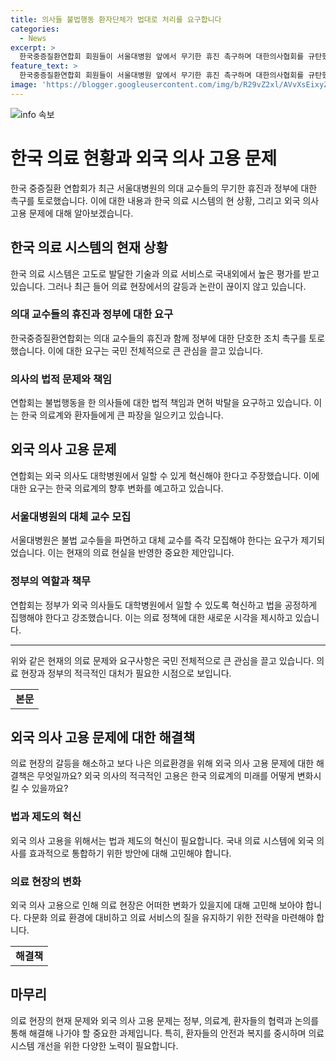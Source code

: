 ```yaml
---
title: 의사들 불법행동 환자단체가 법대로 처리를 요구합니다
categories:
  - News
excerpt: >
  한국중증질환연합회 회원들이 서울대병원 앞에서 무기한 휴진 촉구하며 대한의사협회를 규탄했다. 불법행동 교수들은 면허박탈을 요구하고, 정부는 외국 의사의 대학병원 근무 혁신과 불법 의대 교수 파면을 촉구했다. 연합회는 국민 안전과 의료윤리를 강조하며 정부와 국민이 의사 특권을 우습게 여기지 말라고 주장했다. 그들은 의료시장을 개방하여 외국 의사도 근무할 수 있게 하고, 현재의 상황에서 법을 정확히 집행해야 한다고 덧붙였다.
feature_text: >
  한국중증질환연합회 회원들이 서울대병원 앞에서 무기한 휴진 촉구하며 대한의사협회를 규탄했다. 불법행동 교수들은 면허박탈을 요구하고, 정부는 외국 의사의 대학병원 근무 혁신과 불법 의대 교수 파면을 촉구했다. 연합회는 국민 안전과 의료윤리를 강조하며 정부와 국민이 의사 특권을 우습게 여기지 말라고 주장했다. 그들은 의료시장을 개방하여 외국 의사도 근무할 수 있게 하고, 현재의 상황에서 법을 정확히 집행해야 한다고 덧붙였다.
image: 'https://blogger.googleusercontent.com/img/b/R29vZ2xl/AVvXsEixyZcFfHzMRdzZMjFBmAUKJYCLCGyLL1o632UiGVXcaFdKo_bkvkuCioo0uUKlGfBVcT3P84aROyZIXSBEx3Aw5nCQ3pTgDom1WDC4m8eifvWiAmWEEVb4x6G_l8C0QH225ldMjyaFvpxGEBGNO37VmDTDMHGhJPq73UglMfDca1-0aw/s1600/blogspot.png'
---
```


<p><img src="https://blogger.googleusercontent.com/img/b/R29vZ2xl/AVvXsEixyZcFfHzMRdzZMjFBmAUKJYCLCGyLL1o632UiGVXcaFdKo_bkvkuCioo0uUKlGfBVcT3P84aROyZIXSBEx3Aw5nCQ3pTgDom1WDC4m8eifvWiAmWEEVb4x6G_l8C0QH225ldMjyaFvpxGEBGNO37VmDTDMHGhJPq73UglMfDca1-0aw/s1600/blogspot.png" alt="info 속보" /></p>

<h1>한국 의료 현황과 외국 의사 고용 문제</h1>

<p data-ke-size="size16">한국 중증질환 연합회가 최근 서울대병원의 의대 교수들의 무기한 휴진과 정부에 대한 촉구를 토로했습니다. 이에 대한 내용과 한국 의료 시스템의 현 상황, 그리고 외국 의사 고용 문제에 대해 알아보겠습니다.</p>

<h2>한국 의료 시스템의 현재 상황</h2>

<p data-ke-size="size16">한국 의료 시스템은 고도로 발달한 기술과 의료 서비스로 국내외에서 높은 평가를 받고 있습니다. 그러나 최근 들어 의료 현장에서의 갈등과 논란이 끊이지 않고 있습니다.</p>

<h3>의대 교수들의 휴진과 정부에 대한 요구</h3>

<p data-ke-size="size16">한국중증질환연합회는 의대 교수들의 휴진과 함께 정부에 대한 단호한 조치 촉구를 토로했습니다. 이에 대한 요구는 국민 전체적으로 큰 관심을 끌고 있습니다.</p>

<h3>의사의 법적 문제와 책임</h3>

<p data-ke-size="size16">연합회는 불법행동을 한 의사들에 대한 법적 책임과 면허 박탈을 요구하고 있습니다. 이는 한국 의료계와 환자들에게 큰 파장을 일으키고 있습니다.</p>

<h2>외국 의사 고용 문제</h2>

<p data-ke-size="size16">연합회는 외국 의사도 대학병원에서 일할 수 있게 혁신해야 한다고 주장했습니다. 이에 대한 요구는 한국 의료계의 향후 변화를 예고하고 있습니다.</p>

<h3>서울대병원의 대체 교수 모집</h3>

<p data-ke-size="size16">서울대병원은 불법 교수들을 파면하고 대체 교수를 즉각 모집해야 한다는 요구가 제기되었습니다. 이는 현재의 의료 현실을 반영한 중요한 제안입니다.</p>

<h3>정부의 역할과 책무</h3>

<p data-ke-size="size16">연합회는 정부가 외국 의사들도 대학병원에서 일할 수 있도록 혁신하고 법을 공정하게 집행해야 한다고 강조했습니다. 이는 의료 정책에 대한 새로운 시각을 제시하고 있습니다.</p>

<hr>

<p data-ke-size="size16">위와 같은 현재의 의료 문제와 요구사항은 국민 전체적으로 큰 관심을 끌고 있습니다. 의료 현장과 정부의 적극적인 대처가 필요한 시점으로 보입니다.</p>

<table>
    <tbody>
        <tr>
            <td style="text-align: center; height: 17px;"><b>본문</b></td>
        </tr>
    </tbody>
</table>

<h2>외국 의사 고용 문제에 대한 해결책</h2>

<p data-ke-size="size16">의료 현장의 갈등을 해소하고 보다 나은 의료환경을 위해 외국 의사 고용 문제에 대한 해결책은 무엇일까요? 외국 의사의 적극적인 고용은 한국 의료계의 미래를 어떻게 변화시킬 수 있을까요?</p>

<h3>법과 제도의 혁신</h3>

<p data-ke-size="size16">외국 의사 고용을 위해서는 법과 제도의 혁신이 필요합니다. 국내 의료 시스템에 외국 의사를 효과적으로 통합하기 위한 방안에 대해 고민해야 합니다.</p>

<h3>의료 현장의 변화</h3>

<p data-ke-size="size16">외국 의사 고용으로 인해 의료 현장은 어떠한 변화가 있을지에 대해 고민해 보아야 합니다. 다문화 의료 환경에 대비하고 의료 서비스의 질을 유지하기 위한 전략을 마련해야 합니다.</p>

<table>
    <tbody>
        <tr>
            <td style="text-align: center; height: 17px;"><b>해결책</b></td>
        </tr>
    </tbody>
</table>

<h2>마무리</h2>

<p data-ke-size="size16">의료 현장의 현재 문제와 외국 의사 고용 문제는 정부, 의료계, 환자들의 협력과 논의를 통해 해결해 나가야 할 중요한 과제입니다. 특히, 환자들의 안전과 복지를 중시하며 의료시스템 개선을 위한 다양한 노력이 필요합니다.</p>

